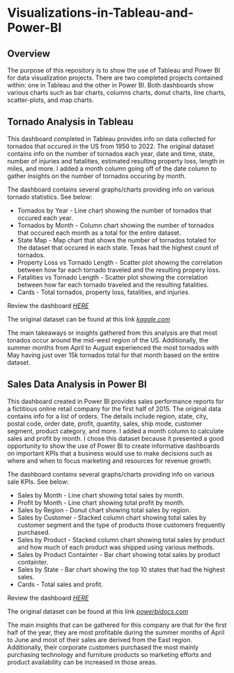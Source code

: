 # Visualizations-in-Tableau-and-Power-BI

## Overview
The purpose of this repository is to show the use of Tableau and Power BI for data visualization projects. There are two completed projects contained within: one in Tableau and the other in Power BI. Both dashboards show various charts such as bar charts, columns charts, donut charts, line charts, scatter-plots, and map charts.

## Tornado Analysis in Tableau
This dashboard completed in Tableau provides info on data collected for tornados that occured in the US from 1950 to 2022. The original dataset contains info on the number of tornados each year, date and time, state, number of injuries and fatalities, estimated resulting property loss, length in miles, and more. I added a month column going off of the date column to gather insights on the number of tornados occuring by month.

The dashboard contains several graphs/charts providing info on various tornado statistics. See below:
- Tornados by Year - Line chart showing the number of tornados that occured each year.
- Tornados by Month - Column chart showing the number of tornados that occured each month as a total for the entire dataset.
- State Map - Map chart that shows the number of tornados totaled for the dataset that occured in each state. Texas had the highest count of tornados.
- Property Loss vs Tornado Length - Scatter plot showing the correlation between how far each tornado traveled and the resulting propery loss.
- Fatalities vs Tornado Length - Scatter plot showing the correlation between how far each tornado traveled and the resulting fatalities.
- Cards - Total tornados, property loss, fatalities, and injuries.

Review the dashboard *[HERE](https://public.tableau.com/app/profile/matthew.sanders1757/viz/TornadoDashboard_17221868410840/SummaryDashboard)*

The original dataset can be found at this link *[kaggle.com](https://www.kaggle.com/datasets/sujaykapadnis/tornados)*

The main takeaways or insights gathered from this analysis are that most tonados occur around the mid-west region of the US. Additionally, the summer months from April to August experienced the most tornados with May having just over 15k tornados total for that month based on the entire dataset.

## Sales Data Analysis in Power BI
This dashboard created in Power BI provides sales performance reports for a fictitious online retail company for the first half of 2015. The original data contains info for a list of orders. The details include region, state, city, postal code, order date, profit, quantity, sales, ship mode, customer segment, product category, and more. I added a month column to calculate sales and profit by month. I chose this dataset because it presented a good opportunity to show the use of Power BI to create informative dashboards on important KPIs that a business would use to make decisions such as where and when to focus marketing and resources for revenue growth.

The dashboard contains several graphs/charts providing info on various sale KPIs. See below:
- Sales by Month - Line chart showing total sales by month.
- Profit by Month - Line chart showing total profit by month.
- Sales by Region - Donut chart showing total sales by region.
- Sales by Customer - Stacked column chart showing total sales by customer segment and the type of products those customers frequently purchased.
- Sales by Product - Stacked column chart showing total sales by product and how much of each product was shipped using various methods.
- Sales by Product Containter - Bar chart showing total sales by product containter.
- Sales by State - Bar chart showing the top 10 states that had the highest sales.
- Cards - Total sales and profit.

Review the dashboard *[HERE](https://github.com/msanders25/Visualizations-in-Tableau-and-Power-BI/blob/main/Sales%20Dashboard.pbix)*

The original dataset can be found at this link *[powerbidocs.com](https://powerbidocs.com/2019/11/28/power-bi-sample-data-set-for-practice/)*

The main insights that can be gathered for this company are that for the first half of the year, they are most profitable during the summer months of April to June and most of their sales are derived from the East region. Additionally, their corporate customers purchased the most mainly purchasing technology and furniture products so marketing efforts and product availability can be increased in those areas.
